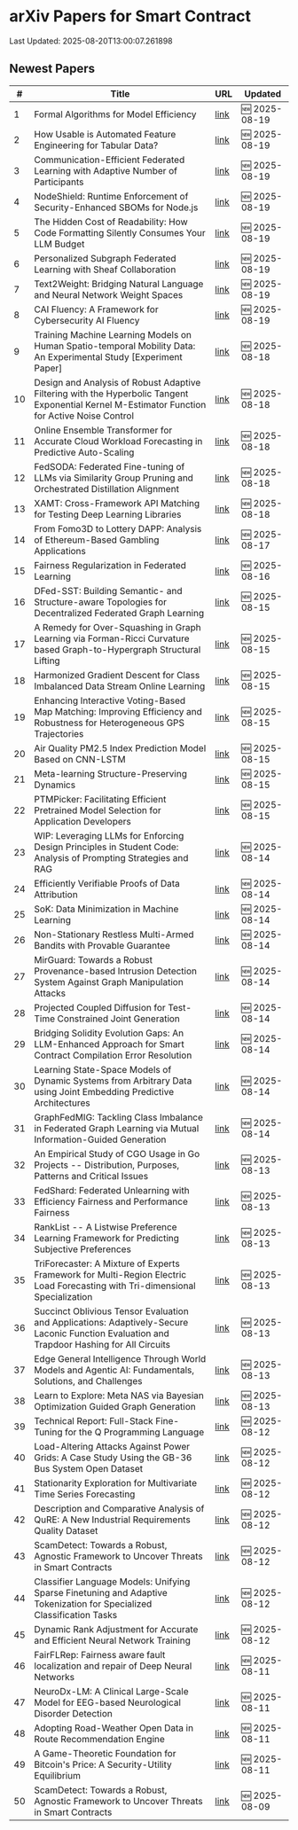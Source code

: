 # arXiv Papers for Smart Contract

Last Updated: 2025-08-20T13:00:07.261898

## Newest Papers

|\#|Title|URL|Updated|
|---|---|---|---|
|1|Formal Algorithms for Model Efficiency|[link](http://arxiv.org/abs/2508.14000v1)|🆕 2025-08-19|
|2|How Usable is Automated Feature Engineering for Tabular Data?|[link](http://arxiv.org/abs/2508.13932v1)|🆕 2025-08-19|
|3|Communication-Efficient Federated Learning with Adaptive Number of Participants|[link](http://arxiv.org/abs/2508.13803v1)|🆕 2025-08-19|
|4|NodeShield: Runtime Enforcement of Security-Enhanced SBOMs for Node.js|[link](http://arxiv.org/abs/2508.13750v1)|🆕 2025-08-19|
|5|The Hidden Cost of Readability: How Code Formatting Silently Consumes Your LLM Budget|[link](http://arxiv.org/abs/2508.13666v1)|🆕 2025-08-19|
|6|Personalized Subgraph Federated Learning with Sheaf Collaboration|[link](http://arxiv.org/abs/2508.13642v1)|🆕 2025-08-19|
|7|Text2Weight: Bridging Natural Language and Neural Network Weight Spaces|[link](http://arxiv.org/abs/2508.13633v1)|🆕 2025-08-19|
|8|CAI Fluency: A Framework for Cybersecurity AI Fluency|[link](http://arxiv.org/abs/2508.13588v1)|🆕 2025-08-19|
|9|Training Machine Learning Models on Human Spatio-temporal Mobility Data: An Experimental Study [Experiment Paper]|[link](http://arxiv.org/abs/2508.13135v1)|🆕 2025-08-18|
|10|Design and Analysis of Robust Adaptive Filtering with the Hyperbolic Tangent Exponential Kernel M-Estimator Function for Active Noise Control|[link](http://arxiv.org/abs/2508.13018v1)|🆕 2025-08-18|
|11|Online Ensemble Transformer for Accurate Cloud Workload Forecasting in Predictive Auto-Scaling|[link](http://arxiv.org/abs/2508.12773v1)|🆕 2025-08-18|
|12|FedSODA: Federated Fine-tuning of LLMs via Similarity Group Pruning and Orchestrated Distillation Alignment|[link](http://arxiv.org/abs/2508.12727v1)|🆕 2025-08-18|
|13|XAMT: Cross-Framework API Matching for Testing Deep Learning Libraries|[link](http://arxiv.org/abs/2508.12546v1)|🆕 2025-08-18|
|14|From Fomo3D to Lottery DAPP: Analysis of Ethereum-Based Gambling Applications|[link](http://arxiv.org/abs/2508.12303v1)|🆕 2025-08-17|
|15|Fairness Regularization in Federated Learning|[link](http://arxiv.org/abs/2508.12042v1)|🆕 2025-08-16|
|16|DFed-SST: Building Semantic- and Structure-aware Topologies for Decentralized Federated Graph Learning|[link](http://arxiv.org/abs/2508.11530v1)|🆕 2025-08-15|
|17|A Remedy for Over-Squashing in Graph Learning via Forman-Ricci Curvature based Graph-to-Hypergraph Structural Lifting|[link](http://arxiv.org/abs/2508.11390v1)|🆕 2025-08-15|
|18|Harmonized Gradient Descent for Class Imbalanced Data Stream Online Learning|[link](http://arxiv.org/abs/2508.11353v1)|🆕 2025-08-15|
|19|Enhancing Interactive Voting-Based Map Matching: Improving Efficiency and Robustness for Heterogeneous GPS Trajectories|[link](http://arxiv.org/abs/2508.11235v1)|🆕 2025-08-15|
|20|Air Quality PM2.5 Index Prediction Model Based on CNN-LSTM|[link](http://arxiv.org/abs/2508.11215v1)|🆕 2025-08-15|
|21|Meta-learning Structure-Preserving Dynamics|[link](http://arxiv.org/abs/2508.11205v1)|🆕 2025-08-15|
|22|PTMPicker: Facilitating Efficient Pretrained Model Selection for Application Developers|[link](http://arxiv.org/abs/2508.11179v1)|🆕 2025-08-15|
|23|WIP: Leveraging LLMs for Enforcing Design Principles in Student Code: Analysis of Prompting Strategies and RAG|[link](http://arxiv.org/abs/2508.11717v1)|🆕 2025-08-14|
|24|Efficiently Verifiable Proofs of Data Attribution|[link](http://arxiv.org/abs/2508.10866v1)|🆕 2025-08-14|
|25|SoK: Data Minimization in Machine Learning|[link](http://arxiv.org/abs/2508.10836v1)|🆕 2025-08-14|
|26|Non-Stationary Restless Multi-Armed Bandits with Provable Guarantee|[link](http://arxiv.org/abs/2508.10804v1)|🆕 2025-08-14|
|27|MirGuard: Towards a Robust Provenance-based Intrusion Detection System Against Graph Manipulation Attacks|[link](http://arxiv.org/abs/2508.10639v1)|🆕 2025-08-14|
|28|Projected Coupled Diffusion for Test-Time Constrained Joint Generation|[link](http://arxiv.org/abs/2508.10531v1)|🆕 2025-08-14|
|29|Bridging Solidity Evolution Gaps: An LLM-Enhanced Approach for Smart Contract Compilation Error Resolution|[link](http://arxiv.org/abs/2508.10517v1)|🆕 2025-08-14|
|30|Learning State-Space Models of Dynamic Systems from Arbitrary Data using Joint Embedding Predictive Architectures|[link](http://arxiv.org/abs/2508.10489v1)|🆕 2025-08-14|
|31|GraphFedMIG: Tackling Class Imbalance in Federated Graph Learning via Mutual Information-Guided Generation|[link](http://arxiv.org/abs/2508.10471v1)|🆕 2025-08-14|
|32|An Empirical Study of CGO Usage in Go Projects -- Distribution, Purposes, Patterns and Critical Issues|[link](http://arxiv.org/abs/2508.09875v1)|🆕 2025-08-13|
|33|FedShard: Federated Unlearning with Efficiency Fairness and Performance Fairness|[link](http://arxiv.org/abs/2508.09866v1)|🆕 2025-08-13|
|34|RankList -- A Listwise Preference Learning Framework for Predicting Subjective Preferences|[link](http://arxiv.org/abs/2508.09826v1)|🆕 2025-08-13|
|35|TriForecaster: A Mixture of Experts Framework for Multi-Region Electric Load Forecasting with Tri-dimensional Specialization|[link](http://arxiv.org/abs/2508.09753v1)|🆕 2025-08-13|
|36|Succinct Oblivious Tensor Evaluation and Applications: Adaptively-Secure Laconic Function Evaluation and Trapdoor Hashing for All Circuits|[link](http://arxiv.org/abs/2508.09673v1)|🆕 2025-08-13|
|37|Edge General Intelligence Through World Models and Agentic AI: Fundamentals, Solutions, and Challenges|[link](http://arxiv.org/abs/2508.09561v1)|🆕 2025-08-13|
|38|Learn to Explore: Meta NAS via Bayesian Optimization Guided Graph Generation|[link](http://arxiv.org/abs/2508.09467v1)|🆕 2025-08-13|
|39|Technical Report: Full-Stack Fine-Tuning for the Q Programming Language|[link](http://arxiv.org/abs/2508.06813v2)|🆕 2025-08-12|
|40|Load-Altering Attacks Against Power Grids: A Case Study Using the GB-36 Bus System Open Dataset|[link](http://arxiv.org/abs/2508.08945v1)|🆕 2025-08-12|
|41|Stationarity Exploration for Multivariate Time Series Forecasting|[link](http://arxiv.org/abs/2508.08919v1)|🆕 2025-08-12|
|42|Description and Comparative Analysis of QuRE: A New Industrial Requirements Quality Dataset|[link](http://arxiv.org/abs/2508.08868v1)|🆕 2025-08-12|
|43|ScamDetect: Towards a Robust, Agnostic Framework to Uncover Threats in Smart Contracts|[link](http://arxiv.org/abs/2508.07094v2)|🆕 2025-08-12|
|44|Classifier Language Models: Unifying Sparse Finetuning and Adaptive Tokenization for Specialized Classification Tasks|[link](http://arxiv.org/abs/2508.08635v1)|🆕 2025-08-12|
|45|Dynamic Rank Adjustment for Accurate and Efficient Neural Network Training|[link](http://arxiv.org/abs/2508.08625v1)|🆕 2025-08-12|
|46|FairFLRep: Fairness aware fault localization and repair of Deep Neural Networks|[link](http://arxiv.org/abs/2508.08151v1)|🆕 2025-08-11|
|47|NeuroDx-LM: A Clinical Large-Scale Model for EEG-based Neurological Disorder Detection|[link](http://arxiv.org/abs/2508.08124v1)|🆕 2025-08-11|
|48|Adopting Road-Weather Open Data in Route Recommendation Engine|[link](http://arxiv.org/abs/2508.07881v1)|🆕 2025-08-11|
|49|A Game-Theoretic Foundation for Bitcoin's Price: A Security-Utility Equilibrium|[link](http://arxiv.org/abs/2508.06071v2)|🆕 2025-08-11|
|50|ScamDetect: Towards a Robust, Agnostic Framework to Uncover Threats in Smart Contracts|[link](http://arxiv.org/abs/2508.07094v1)|🆕 2025-08-09|
